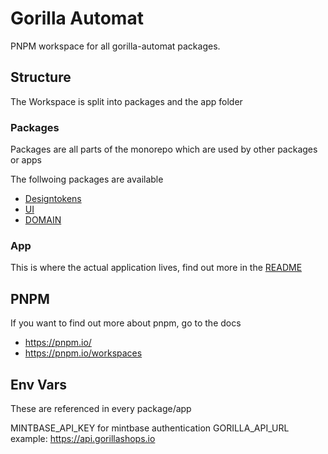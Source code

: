 # Gorilla Automat

PNPM workspace for all gorilla-automat packages.

## Structure

The Workspace is split into packages and the app folder

### Packages

Packages are all parts of the monorepo which are used by other packages or apps

The follwoing packages are available

- [Designtokens](./packages/designtokens/README.md)
- [UI](./packages/ui/README.md)
- [DOMAIN](./packages/domain/README.md)

### App

This is where the actual application lives, find out more in the [README](app/README.md)

## PNPM

If you want to find out more about pnpm, go to the docs

- https://pnpm.io/
- https://pnpm.io/workspaces

## Env Vars

These are referenced in every package/app

MINTBASE_API_KEY for mintbase authentication
GORILLA_API_URL example: https://api.gorillashops.io
